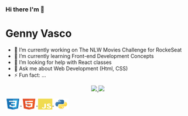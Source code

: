 ### Hi there I'm 👋
# Genny Vasco

- 🔭 I’m currently working on The NLW Movies Challenge for RockeSeat
- 🌱 I’m currently learning Front-end Development Concepts
- 🤔 I’m looking for help with React classes
- 💬 Ask me about Web Development (Html, CSS)
- ⚡ Fun fact: ...

<div align="center" dir="auto">
<a href="https://github.com/GnyVasco">
<img height="180em" src="https://github-readme-stats.vercel.app/api?username=GnyVasco" data-canonical-src="https://github-readme-stats.vercel.app/api?username=GnyVasco&amp;show_icons=true&amp;theme=github_dark&amp;include_all_commits=true&amp;count_private=true" style="max-width: 100%;">
<img height="180em" src="https://github-readme-stats.vercel.app/api/top-langs/?username=GnyVasco" data-canonical-src="https://github-readme-stats.vercel.app/api/top-langs/?username=GnyVasco&amp;layout=compact&amp;langs_count=7&amp;theme=github_dark" style="max-width: 100%;">
 </a></div><a href="https://github.com/GnyVasco">
 
 <div dir="auto"><br>
  <img align="center" alt="Genny-CSS" height="30" width="40" src="https://raw.githubusercontent.com/devicons/devicon/master/icons/css3/css3-original.svg" style="max-width: 100%;">
  <img align="center" alt="Genny-HTML" height="30" width="40" src="https://raw.githubusercontent.com/devicons/devicon/master/icons/html5/html5-original.svg" style="max-width: 100%;">
  <img align="center" alt="Genny-Js" height="30" width="40" src="https://raw.githubusercontent.com/devicons/devicon/master/icons/javascript/javascript-plain.svg" style="max-width: 100%;">
  <img align="center" alt="Genny-Python" height="30" width="40" src="https://raw.githubusercontent.com/devicons/devicon/master/icons/python/python-original.svg" style="max-width: 100%;">
  
</div>
